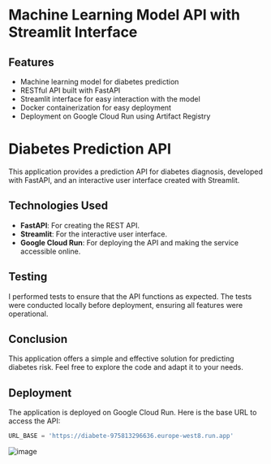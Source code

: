 # Machine Learning Model API with Streamlit Interface




## Features

- Machine learning model for diabetes prediction
- RESTful API built with FastAPI
- Streamlit interface for easy interaction with the model
- Docker containerization for easy deployment
- Deployment on Google Cloud Run using Artifact Registry

# Diabetes Prediction API

This application provides a prediction API for diabetes diagnosis, developed with FastAPI, and an interactive user interface created with Streamlit.

## Technologies Used

- **FastAPI**: For creating the REST API.
- **Streamlit**: For the interactive user interface.
- **Google Cloud Run**: For deploying the API and making the service accessible online.



## Testing

I performed tests to ensure that the API functions as expected. The tests were conducted locally before deployment, ensuring all features were operational.

## Conclusion

This application offers a simple and effective solution for predicting diabetes risk. Feel free to explore the code and adapt it to your needs.

## Deployment

The application is deployed on Google Cloud Run. Here is the base URL to access the API:

```python
URL_BASE = 'https://diabete-975813296636.europe-west8.run.app'
```
![image](https://github.com/user-attachments/assets/a4c97141-8504-4875-97f5-e69f959a20f9)



